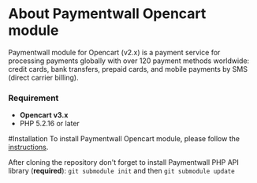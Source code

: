# About Paymentwall Opencart module

Paymentwall module for Opencart (v2.x) is a payment service for processing payments globally with over 120 payment methods worldwide: credit cards, bank transfers, prepaid cards, and mobile payments by SMS (direct carrier billing).


### Requirement
* **Opencart v3.x**
* PHP 5.2.16 or later

#Installation
To install Paymentwall Opencart module, please follow the [instructions](https://docs.paymentwall.com/modules/opencart).

After cloning the repository don't forget to install Paymentwall PHP API library (**required**):
`git submodule init` and then `git submodule update`
